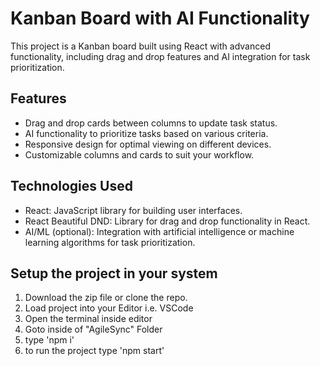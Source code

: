 # Kanban Board with AI Functionality

This project is a Kanban board built using React with advanced functionality, including drag and drop features and AI integration for task prioritization.

## Features

- Drag and drop cards between columns to update task status.
- AI functionality to prioritize tasks based on various criteria.
- Responsive design for optimal viewing on different devices.
- Customizable columns and cards to suit your workflow.

## Technologies Used

- React: JavaScript library for building user interfaces.
- React Beautiful DND: Library for drag and drop functionality in React.
- AI/ML (optional): Integration with artificial intelligence or machine learning algorithms for task prioritization.

## Setup the project in your system
1. Download the zip file or clone the repo.
2. Load project into your Editor i.e. VSCode
3. Open the terminal inside editor
4. Goto inside of "AgileSync" Folder
5. type 'npm i'
6. to run the project type 'npm start'
